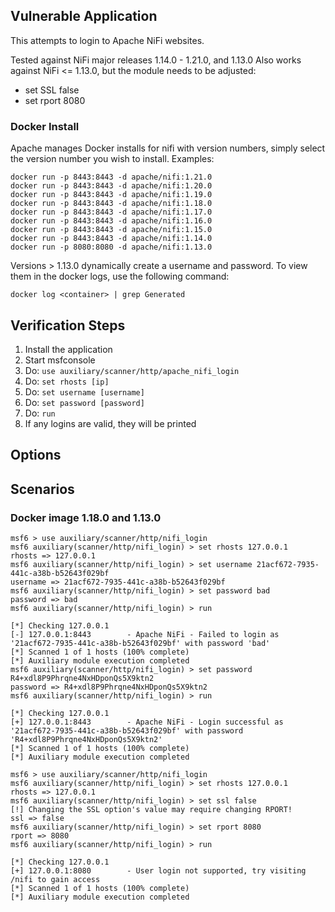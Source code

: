 ## Vulnerable Application

This attempts to login to Apache NiFi websites.

Tested against NiFi major releases 1.14.0 - 1.21.0, and 1.13.0
Also works against NiFi <= 1.13.0, but the module needs to be adjusted:

 - set SSL false
 - set rport 8080

### Docker Install

Apache manages Docker installs for nifi with version numbers, simply select the version number you wish to install. Examples:

```
docker run -p 8443:8443 -d apache/nifi:1.21.0
docker run -p 8443:8443 -d apache/nifi:1.20.0
docker run -p 8443:8443 -d apache/nifi:1.19.0
docker run -p 8443:8443 -d apache/nifi:1.18.0
docker run -p 8443:8443 -d apache/nifi:1.17.0
docker run -p 8443:8443 -d apache/nifi:1.16.0
docker run -p 8443:8443 -d apache/nifi:1.15.0
docker run -p 8443:8443 -d apache/nifi:1.14.0
docker run -p 8080:8080 -d apache/nifi:1.13.0
```

Versions > 1.13.0 dynamically create a username and password. To view them in the docker logs, use the following command:
```
docker log <container> | grep Generated
```


## Verification Steps

1. Install the application
1. Start msfconsole
1. Do: `use auxiliary/scanner/http/apache_nifi_login`
1. Do: `set rhosts [ip]`
1. Do: `set username [username]`
1. Do: `set password [password]`
1. Do: `run`
1. If any logins are valid, they will be printed

## Options

## Scenarios

### Docker image 1.18.0 and 1.13.0

```
msf6 > use auxiliary/scanner/http/nifi_login
msf6 auxiliary(scanner/http/nifi_login) > set rhosts 127.0.0.1
rhosts => 127.0.0.1
msf6 auxiliary(scanner/http/nifi_login) > set username 21acf672-7935-441c-a38b-b52643f029bf
username => 21acf672-7935-441c-a38b-b52643f029bf
msf6 auxiliary(scanner/http/nifi_login) > set password bad
password => bad
msf6 auxiliary(scanner/http/nifi_login) > run

[*] Checking 127.0.0.1
[-] 127.0.0.1:8443        - Apache NiFi - Failed to login as '21acf672-7935-441c-a38b-b52643f029bf' with password 'bad'
[*] Scanned 1 of 1 hosts (100% complete)
[*] Auxiliary module execution completed
msf6 auxiliary(scanner/http/nifi_login) > set password R4+xdl8P9Phrqne4NxHDponQs5X9ktn2
password => R4+xdl8P9Phrqne4NxHDponQs5X9ktn2
msf6 auxiliary(scanner/http/nifi_login) > run

[*] Checking 127.0.0.1
[+] 127.0.0.1:8443        - Apache NiFi - Login successful as '21acf672-7935-441c-a38b-b52643f029bf' with password 'R4+xdl8P9Phrqne4NxHDponQs5X9ktn2'
[*] Scanned 1 of 1 hosts (100% complete)
[*] Auxiliary module execution completed
```

```
msf6 > use auxiliary/scanner/http/nifi_login
msf6 auxiliary(scanner/http/nifi_login) > set rhosts 127.0.0.1
rhosts => 127.0.0.1
msf6 auxiliary(scanner/http/nifi_login) > set ssl false
[!] Changing the SSL option's value may require changing RPORT!
ssl => false
msf6 auxiliary(scanner/http/nifi_login) > set rport 8080
rport => 8080
msf6 auxiliary(scanner/http/nifi_login) > run

[*] Checking 127.0.0.1
[+] 127.0.0.1:8080        - User login not supported, try visiting /nifi to gain access
[*] Scanned 1 of 1 hosts (100% complete)
[*] Auxiliary module execution completed
```
